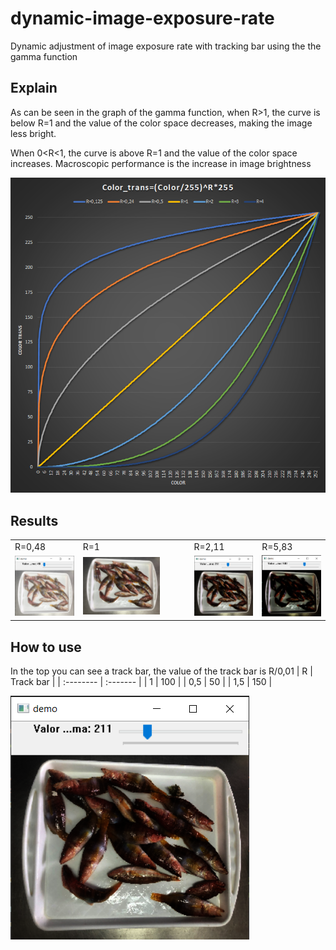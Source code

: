 # dynamic-image-exposure-rate
Dynamic adjustment of image exposure rate with tracking bar using the the gamma function

## Explain

As can be seen in the graph of the gamma function, when R>1, the curve is below R=1 and the value of the color space decreases, making the image less bright.

When 0<R<1, the curve is above R=1 and the value of the color space increases. Macroscopic performance is the increase in image brightness

<img src="source/grafico.png">

## Results 
<table>
  <tr>
    <td>R=0,48</td>
    <td>R=1</td>
    <td>R=2,11</td>
    <td>R=5,83</td>
  </tr>
  <tr>
    <td><img src="source/img1.png"></td>
    <td><img src="img_in/B3.jpg" width="75%" height="75%"></td>
    <td><img src="source/img2.png"></td>
    <td><img src="source/img4.png"></td>
  </tr>
 </table>
 
 ## How to use
 In the top you can see a track bar, the value of the track bar is R/0,01
 | R | Track bar     | 
| :-------- | :------- | 
| 1 | 100 |
| 0,5 | 50 |
| 1,5 | 150 |

 <img src="source/img2.png">

